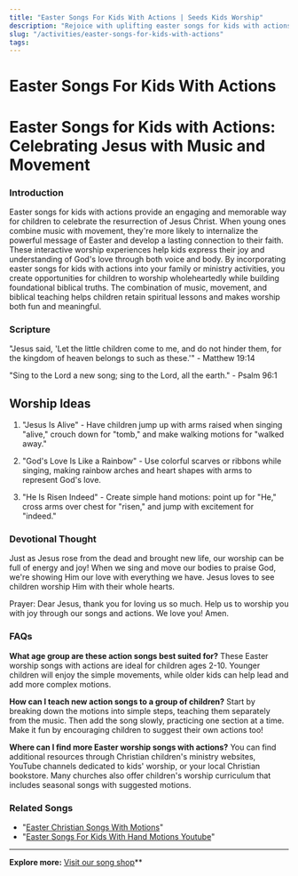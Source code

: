 ```yaml
---
title: "Easter Songs For Kids With Actions | Seeds Kids Worship"
description: "Rejoice with uplifting easter songs for kids with actions celebrating Jesus' resurrection. Easter worship resources for kids and Sunday school."
slug: "/activities/easter-songs-for-kids-with-actions"
tags:
---
```


# Easter Songs For Kids With Actions

# Easter Songs for Kids with Actions: Celebrating Jesus with Music and Movement

### Introduction
Easter songs for kids with actions provide an engaging and memorable way for children to celebrate the resurrection of Jesus Christ. When young ones combine music with movement, they're more likely to internalize the powerful message of Easter and develop a lasting connection to their faith. These interactive worship experiences help kids express their joy and understanding of God's love through both voice and body. By incorporating easter songs for kids with actions into your family or ministry activities, you create opportunities for children to worship wholeheartedly while building foundational biblical truths. The combination of music, movement, and biblical teaching helps children retain spiritual lessons and makes worship both fun and meaningful.

### Scripture
"Jesus said, 'Let the little children come to me, and do not hinder them, for the kingdom of heaven belongs to such as these.'" - Matthew 19:14

"Sing to the Lord a new song; sing to the Lord, all the earth." - Psalm 96:1

## Worship Ideas
1. "Jesus Is Alive" - Have children jump up with arms raised when singing "alive," crouch down for "tomb," and make walking motions for "walked away."

2. "God's Love Is Like a Rainbow" - Use colorful scarves or ribbons while singing, making rainbow arches and heart shapes with arms to represent God's love.

3. "He Is Risen Indeed" - Create simple hand motions: point up for "He," cross arms over chest for "risen," and jump with excitement for "indeed."

### Devotional Thought
Just as Jesus rose from the dead and brought new life, our worship can be full of energy and joy! When we sing and move our bodies to praise God, we're showing Him our love with everything we have. Jesus loves to see children worship Him with their whole hearts.

Prayer: Dear Jesus, thank you for loving us so much. Help us to worship you with joy through our songs and actions. We love you! Amen.

### FAQs

**What age group are these action songs best suited for?**
These Easter worship songs with actions are ideal for children ages 2-10. Younger children will enjoy the simple movements, while older kids can help lead and add more complex motions.

**How can I teach new action songs to a group of children?**
Start by breaking down the motions into simple steps, teaching them separately from the music. Then add the song slowly, practicing one section at a time. Make it fun by encouraging children to suggest their own actions too!

**Where can I find more Easter worship songs with actions?**
You can find additional resources through Christian children's ministry websites, YouTube channels dedicated to kids' worship, or your local Christian bookstore. Many churches also offer children's worship curriculum that includes seasonal songs with suggested motions.

### Related Songs

- "[Easter Christian Songs With Motions](/activities/easter-christian-songs-with-motions/)"
- "[Easter Songs For Kids With Hand Motions Youtube](/activities/easter-songs-for-kids-with-hand-motions-youtube/)"

---

**Explore more:** [Visit our song shop](https://seedskidsworship.com/shop)**

<!-- Schema Markup -->
<script type="application/ld+json">
{
  "@context": "https://schema.org",
  "@type": "MusicRecording",
  "name": "Easter Songs For Kids With Actions",
  "byArtist": {
    "@type": "MusicGroup",
    "name": "Seeds Kids Worship"
  },
  "isFamilyFriendly": true,
  "url": "https://seedskidsworship.com/activities/easter-songs-for-kids-with-actions/"
}
</script>